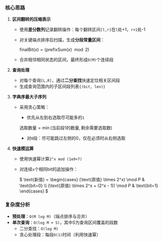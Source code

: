 ### 核心思路

1. **区间翻转的压缩表示**
   - 使用**差分数列**记录翻转操作：每个翻转区间`[l,r]`在`l`处+1，`r+1`处-1
   - 对关键端点排序后扫描，生成**分段常量区间**：
     
     $`
     \text{finalBit}(x) = (\text{prefixSum}(x) \mod 2)
     `$
   - 合并相邻相同状态的区间，最终形成`O(M)`个连续段

2. **查询处理**
   - 对每个查询`[L,R]`，通过**二分查找**快速定位相关区间段
   - 生成查询范围内的子区间段列表`{(bit, len)}`

3. **字典序最大子序列**
   - 采用贪心策略：
     - 优先从左到右选取尽可能多的`1`
       
     $`
     \text{选取数量} = \min(\text{当前段1的数量}, \text{剩余需要选取数})
     `$
     - 对`0`段：尽可能跳过左侧的0，仅在必须时从右侧选取

4. **快速模运算**
   - 使用快速幂计算`2^x mod (1e9+7)`
   - 对连续`x`个相同bit的追加操作：
     
     $`
     \text{新值} = 
     \begin{cases} 
     (\text{原值} \times 2^x) \mod P & \text{bit=0} \\
     (\text{原值} \times 2^x + (2^x - 1)) \mod P & \text{bit=1}
     \end{cases}
     `$

### 复杂度分析
- **预处理**：`O(M log M)`（端点排序与合并）
- **单次查询**：`O(log M + S)`，其中S为查询区间覆盖的段数
  - 二分查找：`O(log M)`
  - 贪心处理段：每段`O(1)`时间（利用快速幂）
